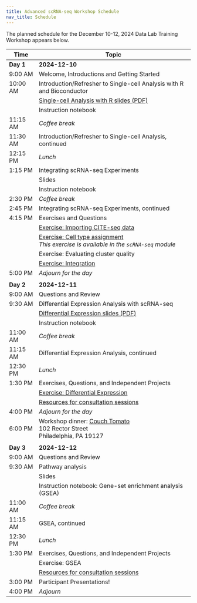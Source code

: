 ```yaml
---
title: Advanced scRNA-seq Workshop Schedule
nav_title: Schedule
---
```


The planned schedule for the December 10-12, 2024 Data Lab Training Workshop appears below.

| Time      | Topic
| --------- | -----------------------
| **Day 1** | **2024-12-10**
| 9:00 AM   | Welcome, Introductions and Getting Started
| 10:00 AM  | Introduction/Refresher to Single-cell Analysis with R and Bioconductor
|           | [	Single-cell Analysis with R slides (PDF) ](../slides/2024-12-10_scRNAseq-data-intro.pdf)
|           | Instruction notebook
| 11:15 AM  | *Coffee break*
| 11:30 AM  | Introduction/Refresher to Single-cell Analysis, continued
| 12:15 PM  | *Lunch*
| 1:15 PM   | Integrating scRNA-seq Experiments
|           | Slides
|           | Instruction notebook
| 2:30 PM   | *Coffee break*
| 2:45 PM   | Integrating scRNA-seq Experiments, continued
| 4:15 PM   | Exercises and Questions
|           | [Exercise: Importing CITE-seq data](https://github.com/AlexsLemonade/training-modules/blob/{{site.release_tag}}/scRNA-seq-advanced/exercise_01-citeseq.Rmd)
|           | [Exercise: Cell type assignment](https://github.com/AlexsLemonade/training-modules/blob/{{site.release_tag}}/scRNA-seq/exercise_03-celltype.Rmd) <br> _This exercise is available in the `scRNA-seq` module_
|           | Exercise: Evaluating cluster quality
|           | [Exercise: Integration](https://github.com/AlexsLemonade/training-modules/blob/{{site.release_tag}}/scRNA-seq-advanced/exercise_02-integration.Rmd)
| 5:00 PM   | *Adjourn for the day*
|           |
| **Day 2** | **2024-12-11**
| 9:00 AM   | Questions and Review
| 9:30 AM   | Differential Expression Analysis with scRNA-seq
|           | [ Differential Expression slides (PDF) ](../slides/2024-12-11_differential-expression.pdf)
|           | Instruction notebook
| 11:00 AM  | *Coffee break*
| 11:15 AM  | Differential Expression Analysis, continued
| 12:30 PM  | *Lunch*
| 1:30 PM   | Exercises, Questions, and Independent Projects
|           | [Exercise: Differential Expression](https://github.com/AlexsLemonade/training-modules/blob/{{site.release_tag}}/scRNA-seq-advanced/exercise_03-diffexp.Rmd)
|           | [Resources for consultation sessions](./workshop-resources.md)
| 4:00 PM   | *Adjourn for the day*
| 6:00 PM   | Workshop dinner: [Couch Tomato](https://www.thetomatoshack.com/location/The-Couch-Tomato-Cafe-Manayunk/) <br> 102 Rector Street <br> Philadelphia, PA 19127
|           |
| **Day 3** | **2024-12-12**
| 9:00 AM   | Questions and Review
| 9:30 AM   | Pathway analysis
|           | Slides
|           | Instruction notebook: Gene-set enrichment analysis (GSEA)
| 11:00 AM  | *Coffee break*
| 11:15 AM  | GSEA, continued
| 12:30 PM  | *Lunch*
| 1:30 PM   | Exercises, Questions, and Independent Projects
|           | Exercise: GSEA
|           | [Resources for consultation sessions](./workshop-resources.md)
| 3:00 PM   | Participant Presentations!
| 4:00 PM   | *Adjourn*


